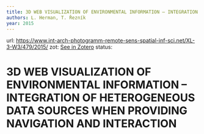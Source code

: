 ```yaml
---
title: 3D WEB VISUALIZATION OF ENVIRONMENTAL INFORMATION – INTEGRATION OF HETEROGENEOUS DATA SOURCES WHEN PROVIDING NAVIGATION AND INTERACTION
authors: L. Herman, T. Řezník
year: 2015
---
```

url:  https://www.int-arch-photogramm-remote-sens-spatial-inf-sci.net/XL-3-W3/479/2015/
zot: [See in Zotero](zotero://select/items/@herman3DWEBVISUALIZATION2015)
status:
# 3D WEB VISUALIZATION OF ENVIRONMENTAL INFORMATION – INTEGRATION OF HETEROGENEOUS DATA SOURCES WHEN PROVIDING NAVIGATION AND INTERACTION




